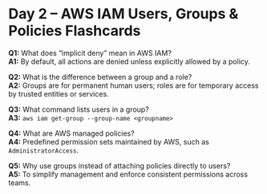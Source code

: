 # Day 2 – AWS IAM Users, Groups & Policies Flashcards

**Q1:** What does “implicit deny” mean in AWS IAM?  
**A1:** By default, all actions are denied unless explicitly allowed by a policy.

**Q2:** What is the difference between a group and a role?  
**A2:** Groups are for permanent human users; roles are for temporary access by trusted entities or services.

**Q3:** What command lists users in a group?  
**A3:** `aws iam get-group --group-name <groupname>`

**Q4:** What are AWS managed policies?  
**A4:** Predefined permission sets maintained by AWS, such as `AdministratorAccess`.

**Q5:** Why use groups instead of attaching policies directly to users?  
**A5:** To simplify management and enforce consistent permissions across teams.
